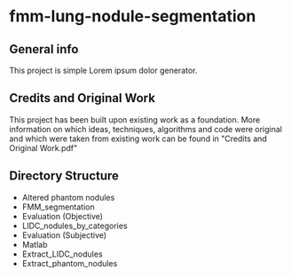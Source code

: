 # fmm-lung-nodule-segmentation

## General info
This project is simple Lorem ipsum dolor generator.

## Credits and Original Work
This project has been built upon existing work as a foundation. More information on which ideas, techniques, algorithms and code were original and which were taken from existing work can be found in "Credits and Original Work.pdf"

## Directory Structure

* Altered phantom nodules
* FMM_segmentation
* Evaluation (Objective)    
* LIDC_nodules_by_categories
* Evaluation (Subjective)
* Matlab
* Extract_LIDC_nodules       
* Extract_phantom_nodules


